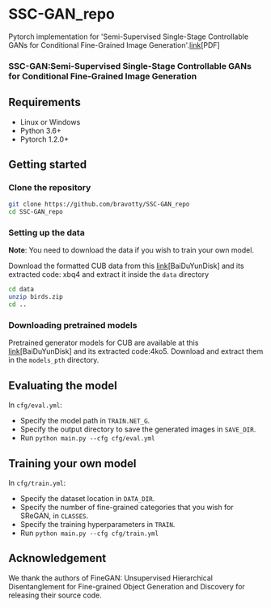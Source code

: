 # SSC-GAN_repo
Pytorch implementation for 'Semi-Supervised Single-Stage Controllable GANs for Conditional Fine-Grained Image Generation'.[link](https://openaccess.thecvf.com/content/ICCV2021/papers/Chen_Semi-Supervised_Single-Stage_Controllable_GANs_for_Conditional_Fine-Grained_Image_Generation_ICCV_2021_paper.pdf)[PDF]


### SSC-GAN:Semi-Supervised Single-Stage Controllable GANs for Conditional Fine-Grained Image Generation

## Requirements
- Linux or Windows 
- Python 3.6+
- Pytorch 1.2.0+

## Getting started
### Clone the repository
```bash
git clone https://github.com/bravotty/SSC-GAN_repo
cd SSC-GAN_repo
```
### Setting up the data
**Note**: You need to download the data if you wish to train your own model.

Download the formatted CUB data from this [link](https://pan.baidu.com/s/1oEHcskg74FGZG9A2TuWavA)[BaiDuYunDisk] and its extracted code: xbq4 and extract it inside the `data` directory
```bash
cd data
unzip birds.zip
cd ..
```

### Downloading pretrained models
Pretrained generator models for CUB are available at this [link](https://pan.baidu.com/s/1Skzwv7e8IK8KaKpShQSxXQ)[BaiDuYunDisk] and its extracted code:4ko5. Download and extract them in the `models_pth` directory.

## Evaluating the model
In `cfg/eval.yml`:
- Specify the model path in `TRAIN.NET_G`.
- Specify the output directory to save the generated images in `SAVE_DIR`. 
- Run `python main.py --cfg cfg/eval.yml`

## Training your own model
In `cfg/train.yml`:
- Specify the dataset location in `DATA_DIR`.
- Specify the number of fine-grained categories that you wish for SReGAN, in `CLASSES`.
- Specify the training hyperparameters in `TRAIN`.
- Run `python main.py --cfg cfg/train.yml`

## Acknowledgement
We thank the authors of FineGAN: Unsupervised Hierarchical Disentanglement for Fine-grained Object Generation and Discovery for releasing their source code.

